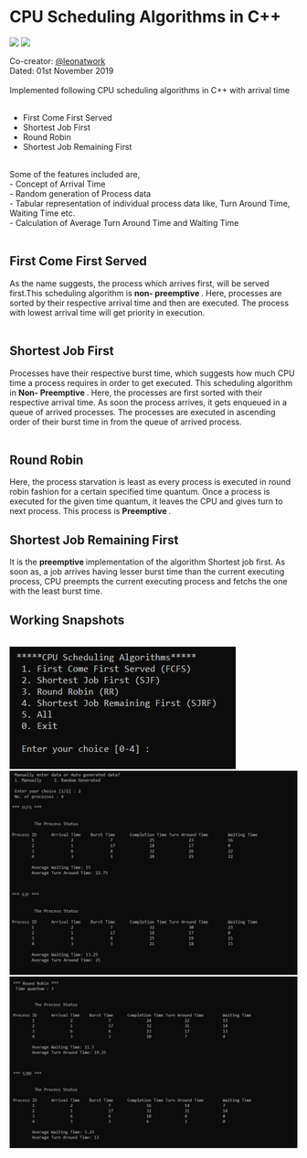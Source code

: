 # CPU Scheduling Algorithms in C++

<img src="https://img.shields.io/badge/Operating Systems-CPU Scheduling Algorithm-<green>"> <img src="https://img.shields.io/static/v1?label=Language&message=CPP&color=blue">
<br>

Co-creator: [@leonatwork](https://github.com/leonatwork)  <br>
Dated: 01st November 2019 <br>
<br>
Implemented following CPU scheduling algorithms in C++ with arrival time <br>
<br>
* First Come First Served<br>
* Shortest Job First<br>
* Round Robin<br>
* Shortest Job Remaining First<br>
<br>
Some of the features included are, <br>
- Concept of Arrival Time <br>
- Random generation of Process data <br>
- Tabular representation of individual process data like, Turn Around Time, Waiting Time etc. <br>
- Calculation of Average Turn Around Time and Waiting Time <br>
<br>

## First Come First Served <br>

As the name suggests, the process which arrives first, will be served first.This scheduling algorithm is <b> non- preemptive </b>. Here, processes are sorted by their respective arrival time and then are executed. The process with lowest arrival time will get priority in execution.<br>
<br>

## Shortest Job First <br>

Processes have their respective burst time, which suggests how much CPU time a process requires in order to get executed. This scheduling algorithm in <b> Non- Preemptive </b>. Here, the processes are first sorted with their respective arrival time. As soon the process arrives, it gets enqueued in a queue of arrived processes. The processes are executed in ascending order of their burst time in from the queue of arrived process. <br>
<br>

## Round Robin <br>

Here, the process starvation is least as every process is executed in round robin fashion for a certain specified time quantum. Once a process is executed for the given time quantum, it leaves the CPU and gives turn to next process. This process is <b> Preemptive </b>.
<br>

## Shortest Job Remaining First <br>

It is the <b> preemptive </b> implementation of the algorithm Shortest job first. As soon as, a job arrives having lesser burst time than the current executing process, CPU preempts the current executing process and fetchs the one with the least burst time.

## Working Snapshots <br>
<br>
<img src="working snaps/img1.JPG">
<br>
<img src="working snaps/img2.JPG">
<br>
<img src="working snaps/img3.JPG">
<br>
